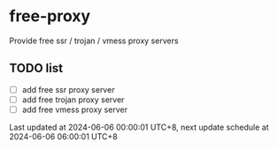 
# free-proxy
Provide free ssr / trojan / vmess proxy servers


## TODO list
- [ ] add free ssr proxy server
- [ ] add free trojan proxy server
- [ ] add free vmess proxy server

Last updated at 2024-06-06 00:00:01 UTC+8, next update schedule at 2024-06-06 06:00:01 UTC+8

